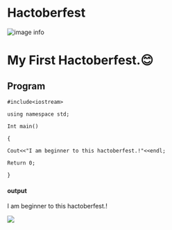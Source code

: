 # Hactoberfest
![image info](https://miro.medium.com/max/2560/1*On6AtQhoMSntm-D63c8XoQ.jpeg)

# My First Hactoberfest.😊

##  Program

`#include<iostream>`

`using namespace std;`

`Int main()`

`{`

`Cout<<"I am beginner to this hactoberfest.!"<<endl;`

`Return 0;`

`}`

#### output

I am beginner to this hactoberfest.!

![](https://media.giphy.com/media/xUOxf7XfmpxuSode1O/giphy.gif)

